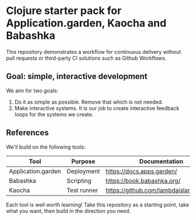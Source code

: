 # Clojure starter pack for Application.garden, Kaocha and Babashka

This repository demonstrates a workflow for continuous delivery without pull requests or third-party CI solutions such as Github Workflows.

## Goal: simple, interactive development

We aim for two goals:

1. Do it as simple as possible.
   Remove that which is not needed.
2. Make interactive systems.
   It is our job to create interactive feedback loops for the systems we create.

## References

We'll build on the following tools:

| Tool               | Purpose     | Documentation                          |
|--------------------|-------------|----------------------------------------|
| Application.garden | Deployment  | https://docs.apps.garden/              |
| Babashka           | Scripting   | https://book.babashka.org/             |
| Kaocha             | Test runner | https://github.com/lambdaisland/kaocha |

Each tool is well worth learning!
Take this repository as a starting point, take what you want, then build in the direction you need.
